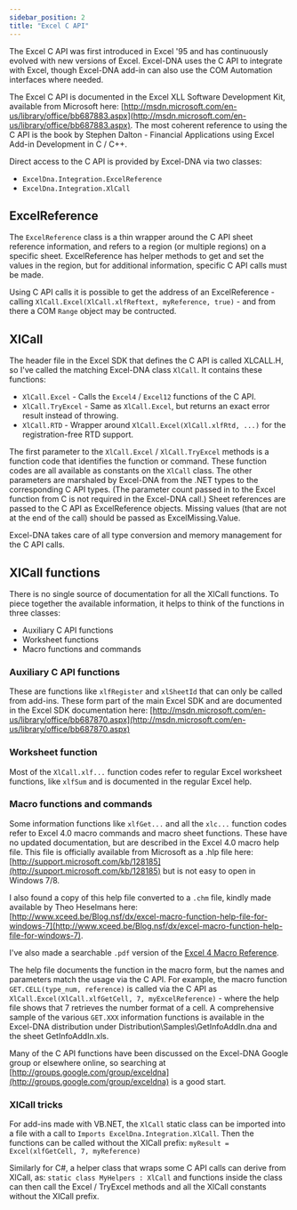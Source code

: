 ```yaml
---
sidebar_position: 2
title: "Excel C API"
---
```

The Excel C API was first introduced in Excel '95 and has continuously evolved with new versions of Excel. Excel-DNA uses the C API to integrate with Excel, though Excel-DNA add-in can also use the COM Automation interfaces where needed.

The Excel C API is documented in the Excel XLL Software Development Kit, available from Microsoft here: [http://msdn.microsoft.com/en-us/library/office/bb687883.aspx](http://msdn.microsoft.com/en-us/library/office/bb687883.aspx). The most coherent reference to using the C API is the book by Stephen Dalton - Financial Applications using Excel Add-in Development in C / C++.

Direct access to the C API is provided by Excel-DNA via two classes:
- `ExcelDna.Integration.ExcelReference`
- `ExcelDna.Integration.XlCall`

## ExcelReference

The `ExcelReference` class is a thin wrapper around the C API sheet reference information, and refers to a region (or multiple regions) on a specific sheet. ExcelReference has helper methods to get and set the values in the region, but for additional information, specific C API calls must be made.

Using C API calls it is possible to get the address of an ExcelReference - calling `XlCall.Excel(XlCall.xlfReftext, myReference, true)` - and from there a COM `Range` object may be contructed.

## XlCall

The header file in the Excel SDK that defines the C API is called XLCALL.H, so I've called the matching Excel-DNA class `XlCall`. It contains these functions:
- `XlCall.Excel` - Calls the `Excel4` / `Excel12` functions of the C API.
- `XlCall.TryExcel` - Same as `XlCall.Excel`, but returns an exact error result instead of throwing.
- `XlCall.RTD` - Wrapper around `XlCall.Excel(XlCall.xlfRtd, ...)` for the registration-free RTD support.

The first parameter to the `XlCall.Excel` / `XlCall.TryExcel` methods is a function code that identifies the function or command. These function codes are all available as constants on the `XlCall` class. The other parameters are marshaled by Excel-DNA from the .NET types to the corresponding C API types. (The parameter count passed in to the Excel function from C is not required in the Excel-DNA call.) Sheet references are passed to the C API as ExcelReference objects. Missing values (that are not at the end of the call) should be passed as ExcelMissing.Value.

Excel-DNA takes care of all type conversion and memory management for the C API calls.

## XlCall functions

There is no single source of documentation for all the XlCall functions. To piece together the available information, it helps to think of the functions in three classes:
- Auxiliary C API functions
- Worksheet functions
- Macro functions and commands

### Auxiliary C API functions

These are functions like `xlfRegister` and `xlSheetId` that can only be called from add-ins. These form part of the main Excel SDK and are documented in the Excel SDK documentation here: [http://msdn.microsoft.com/en-us/library/office/bb687870.aspx](http://msdn.microsoft.com/en-us/library/office/bb687870.aspx)

### Worksheet function

Most of the `XlCall.xlf...` function codes refer to regular Excel worksheet functions, like `xlfSum` and is documented in the regular Excel help.

### Macro functions and commands

Some information functions like `xlfGet...` and all the `xlc...` function codes refer to Excel 4.0 macro commands and macro sheet functions. These have no updated documentation, but are described in the Excel 4.0 macro help file. This file is officially available from Microsoft as a .hlp file here: [http://support.microsoft.com/kb/128185](http://support.microsoft.com/kb/128185) but is not easy to open in Windows 7/8.

I also found a copy of this help file converted to a `.chm` file, kindly made available by Theo Heselmans here: [http://www.xceed.be/Blog.nsf/dx/excel-macro-function-help-file-for-windows-7](http://www.xceed.be/Blog.nsf/dx/excel-macro-function-help-file-for-windows-7).

I've also made a searchable `.pdf` version of the [Excel 4 Macro Reference](./assets/excel-c-api-excel-4-macro-reference.pdf).


The help file documents the function in the macro form, but the names and parameters match the usage via the C API. For example, the macro function `GET.CELL(type_num, reference)` is called via the C API as `XlCall.Excel(XlCall.xlfGetCell, 7, myExcelReference)` - where the help file shows that 7 retrieves the number format of a cell. A comprehensive sample of the various `GET.XXX` information functions is available in the Excel-DNA distribution under Distribution\Samples\GetInfoAddIn.dna and the sheet GetInfoAddIn.xls.

Many of the C API functions have been discussed on the Excel-DNA Google group or elsewhere online, so searching at [http://groups.google.com/group/exceldna](http://groups.google.com/group/exceldna) is a good start.

### XlCall tricks
For add-ins made with VB.NET, the `XlCall` static class can be imported into a file with a call to `Imports ExcelDna.Integration.XlCall`. Then the functions can be called without the XlCall prefix: `myResult = Excel(xlfGetCell, 7, myReference)`

Similarly for C#, a helper class that wraps some C API calls can derive from XlCall, as: `static class MyHelpers : XlCall` and functions inside the class can then call the Excel / TryExcel methods and all the XlCall constants without the XlCall prefix.
